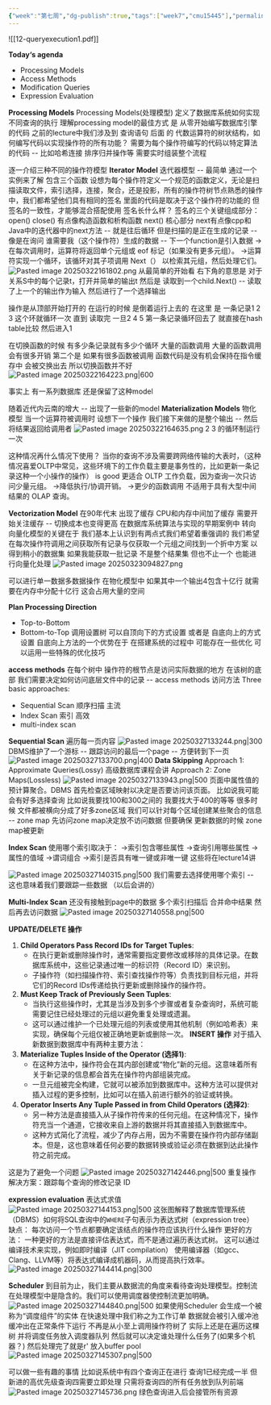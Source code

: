 ```yaml
---
{"week":"第七周","dg-publish":true,"tags":["week7","cmu15445"],"permalink":"/DataBase Systems/CMU 15-445：Database Systems/Lecture 12 Query Execution Part 1/","dgPassFrontmatter":true,"noteIcon":"","created":"2025-08-15T09:39:18.975+08:00","updated":"2025-07-28T13:57:25.170+08:00"}
---
```



![[12-queryexecution1.pdf]] 

**Today‘s agenda**
- Processing Models
- Access Methods
- Modification Queries
- Expression Evaluation

**Processing Models**
Processing Models(处理模型) 定义了数据库系统如何实现不同查询的执行
理解processing model的最佳方式 是 从零开始编写数据库引擎的代码
之前的lecture中我们涉及到 查询语句 后面 的 代数运算符的树状结构，如何编写代码以实现操作符的所有功能？ 需要为每个操作符编写的代码以特定算法的代码 -- 比如哈希连接 排序归并操作等 需要实时组装整个流程

逐一介绍三种不同的操作符模型
**Iterator Model**
迭代器模型 -- 最简单  通过一个实例来了解
包含三个函数
设想为每个操作符定义一个规范的函数定义，无论是扫描读取文件，索引选择，连接，聚合，还是投影，所有的操作符树节点熟悉的操作中，我们都希望他们具有相同的签名
里面的代码是取决于这个操作符的功能的  但签名的一致性，才能够混合搭配使用
签名长什么样？
签名的三个关键组成部分：
open()  close()  有点像构造函数和析构函数
next()  核心部分
next有点像cpp和Java中的迭代器中的next方法 -- 就是往后循环  但是扫描的是正在生成的记录 -- 像是在询问 谁需要我（这个操作符）生成的数据  -- 下一个function是引入数据
→在每次调用时，运算符将返回单个元组或 eof 标记（如果没有更多元组）。
→运算符实现一个循环，该循环对其子项调用 Next（） 以检索其元组，然后处理它们。
![Pasted image 20250322161802.png](/img/user/accessory/Pasted%20image%2020250322161802.png)
从最简单的开始看
右下角的意思是  对于关系S中的每个记录t，打开并简单的输出t
然后是 读取到一个child.Next() -- 读取了上一个的输出作为输入  然后进行了一个选择输出

操作是从顶部开始打开的  在运行的时候 是倒着运行上去的
在这里  是 一条记录1 2 3 这个环就循环一次  直到 读取完
一旦2 4 5 第一条记录循环回去了  就直接在hash table比较 然后进入1

在切换函数的时候 有多少条记录就有多少个循环  大量的函数调用  大量的函数调用会有很多开销
第二个是 如果有很多函数被调用  函数代码是没有机会保持在指令缓存中 会被交换出去  所以切换函数并不好
![Pasted image 20250322164223.png|600](/img/user/accessory/Pasted%20image%2020250322164223.png)

事实上 有一系列数据库 还是保留了这种model

随着近代内云南的增大 -- 出现了一些新的model
**Materialization Models**
物化模型
当一个运算符被调用时 设想下一个操作  我们接下来做的是整个输出 -- 然后将结果返回给调用者
![Pasted image 20250322164635.png](/img/user/accessory/Pasted%20image%2020250322164635.png)
2 3 的循环制运行一次

这种情况再什么情况下使用？
当你的查询不涉及需要跨网络传输的大表时，（这种情况喜爱OLTP中常见，这些环境下的工作负载主要是事务性的，比如更新一条记录这种一个小操作的操作） is good
更适合 OLTP 工作负载，因为查询一次只访问少量元组。
→降低执行/协调开销。
→更少的函数调用
不适用于具有大型中间结果的 OLAP 查询。 

**Vectorization Model**
在90年代末 出现了缓存
CPU和内存中间加了缓存   需要开始关注缓存  -- 切换成本也变得更高
在数据库系统算法与实现的早期案例中 转向向量化模型的关键在于 我们基本上认识到有两点式我们希望着重强调的
我们希望在每次操作符调用之间获取所有记录与仅获取一个元组之间找到一个折中方案 以得到稍小的数据集 
如果我能获取一批记录 不是整个结果集 但也不止一个  也能进行向量化处理
![Pasted image 20250323094827.png](/img/user/accessory/Pasted%20image%2020250323094827.png)

可以进行单一数据多数据操作
在物化模型中  如果其中一个输出4包含十亿行  就需要在内存中分配十亿行 这会占用大量的空间

**Plan Processing Direction**
- Top-to-Bottom
- Bottom-to-Top
调用设置树 可以自顶向下的方式设置 或者是 自底向上的方式设置
自底向上方法的一个优势在于  在搭建系统的过程中 可能存在一些优化 可以运用一些特殊的优化技巧

**access methods**
在每个树中 操作符的根节点是访问实际数据的地方
在该树的底部 我们需要决定如何访问底层文件中的记录  -- access methods 访问方法
Three basic approaches:
- Sequential Scan 顺序扫描  主流
- Index Scan 索引 高效
- multi-index scan


**Sequential Scan**
遍历每一页内容
![Pasted image 20250327133244.png|300](/img/user/accessory/Pasted%20image%2020250327133244.png)
DBMS维护了一个游标 -- 跟踪访问的最后一个page  -- 方便转到下一页
![Pasted image 20250327133700.png|400](/img/user/accessory/Pasted%20image%2020250327133700.png)
**Data Skipping**
Approach 1: Approximate Queries(Lossy)
高级数据库课程会讲
Approach 2: Zone Maps(Lossless)
![Pasted image 20250327133943.png|500](/img/user/accessory/Pasted%20image%2020250327133943.png)
页面中属性值的预计算聚合。DBMS 首先检查区域映射以决定是否要访问该页面。
比如说我可能会有好多选择查询  比如说我要找100和300之间的  我要找大于400的等等
 很多时候 文件都被横向分成了好多zone区域
 我们可以针对每个区域创建某些聚合的信息  -- zone map
 先访问zone map决定放不访问数据
 但要确保 更新数据的时候 zone map被更新

**Index Scan**
使用哪个索引取决于：
→索引包含哪些属性 
→查询引用哪些属性 
→属性的值域 
→谓词组合 
→索引是否具有唯一键或非唯一键
这些将在lecture14讲

![Pasted image 20250327140315.png|500](/img/user/accessory/Pasted%20image%2020250327140315.png)
我们需要去选择使用哪个索引 -- 这也意味着我们要跟踪一些数据  （以后会讲的）

**Multi-Index Scan**
还没有接触到page中的数据
多个索引扫描后 合并命中结果 然后再去访问数据
![Pasted image 20250327140558.png|500](/img/user/accessory/Pasted%20image%2020250327140558.png)

**UPDATE/DELETE 操作**
1. **Child Operators Pass Record IDs for Target Tuples**:
    - 在执行更新或删除操作时，通常需要指定要修改或移除的具体记录。在数据库系统中，这些记录通过唯一的标识符（Record ID）来识别。
    - 子操作符（如扫描操作符、索引查找操作符等）负责找到目标元组，并将它们的Record IDs传递给执行更新或删除操作的操作符。
2. **Must Keep Track of Previously Seen Tuples**:
    - 当执行这些操作时，尤其是当涉及到多个步骤或者复杂查询时，系统可能需要记住已经处理过的元组以避免重复处理或遗漏。
    - 这可以通过维护一个已处理元组的列表或使用其他机制（例如哈希表）来实现，确保每个元组仅被正确地更新或删除一次。
**INSERT 操作**
对于插入新数据到数据库中有两种主要方法：
3. **Materialize Tuples Inside of the Operator (选择1)**:
    - 在这种方法中，操作符会在其内部创建或“物化”新的元组。这意味着所有关于新记录的信息都会首先在操作符内部组装完成。
    - 一旦元组被完全构建，它就可以被添加到数据库中。这种方法可以提供对插入过程的更多控制，比如可以在插入前进行额外的验证或转换。
4. **Operator Inserts Any Tuple Passed in from Child Operators (选择2)**:
    - 另一种方法是直接插入从子操作符传来的任何元组。在这种情况下，操作符充当一个通道，它接收来自上游的数据并将其直接插入到数据库中。
    - 这种方式简化了流程，减少了内存占用，因为不需要在操作符内部存储副本。但是，这也意味着任何必要的数据转换或验证必须在数据到达此操作符之前完成。

这是为了避免一个问题
![Pasted image 20250327142446.png|500](/img/user/accessory/Pasted%20image%2020250327142446.png)
重复操作
解决方案：跟踪每个查询的修改记录 ID

**expression evaluation**
表达式求值
![Pasted image 20250327144153.png|500](/img/user/accessory/Pasted%20image%2020250327144153.png)
这张图解释了数据库管理系统（DBMS）如何将SQL查询中的`WHERE`子句表示为表达式树（expression tree）
缺点： 每次访问一个节点都要确定该结点的操作符应该执行什么操作
更好的方法： 一种更好的方法是直接评估表达式，而不是通过遍历表达式树。
这可以通过编译技术来实现，例如即时编译（JIT compilation）
使用编译器（如gcc、Clang、LLVM等）将表达式编译成机器码，从而提高执行效率。
![Pasted image 20250327144414.png|300](/img/user/accessory/Pasted%20image%2020250327144414.png)


**Scheduler**
到目前为止，我们主要从数据流的角度来看待查询处理模型。控制流在处理模型中是隐含的。我们可以使用调度器使控制流更加明确。
![Pasted image 20250327144840.png|500](/img/user/accessory/Pasted%20image%2020250327144840.png)
如果使用Scheduler  会生成一个被称为“调度组件”的实体 在快速处理中我们称之为工作订单
数据就会被引入缓冲池 缓冲出在正常条件下运行 不再是从小至上调用操作符树了
实际上还是在遍历这棵树 并将调度任务放入调度器队列
然后就可以决定谁处理什么任务了(如果多个机器？)
然后处理完了就是r' 放入buffer pool
![Pasted image 20250327145307.png|500](/img/user/accessory/Pasted%20image%2020250327145307.png)

可以做一些有趣的事情
比如说系统中有四个查询正在进行 查询1已经完成一半 但新进的高优先级查询四需要立即处理 只需将查询四的所有任务放到队列前端
![Pasted image 20250327145736.png](/img/user/accessory/Pasted%20image%2020250327145736.png)
绿色查询进入后会接管所有资源
